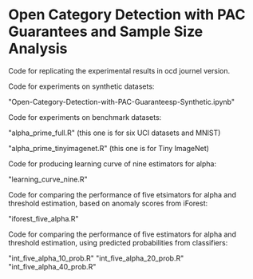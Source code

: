 # Open Category Detection with PAC Guarantees and Sample Size Analysis
Code for replicating the experimental results in ocd journel version.

Code for experiments on synthetic datasets:

"Open-Category-Detection-with-PAC-Guaranteesp-Synthetic.ipynb"

Code for experiments on benchmark datasets:

"alpha_prime_full.R" (this one is for six UCI datasets and MNIST)

"alpha_prime_tinyimagenet.R" (this one is for Tiny ImageNet)

Code for producing learning curve of nine estimators for alpha:

"learning_curve_nine.R"

Code for comparing the performance of five etsimators for alpha and threshold estimation, based on anomaly scores from iForest:

"iforest_five_alpha.R"

Code for comparing the performance of five estimators for alpha and threshold estimation, using predicted probabilities from classifiers:

"int_five_alpha_10_prob.R"
"int_five_alpha_20_prob.R"
"int_five_alpha_40_prob.R"



